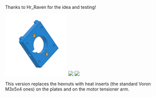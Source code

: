 Thanks to Hr_Raven for the idea and testing!

<img src="Images/BeltDriven_Ender3_V3.6_Insert.png" width="200"/> <img src="Images/BeltDriven_Ender3_V3.6_Insert1" width="200"/> <img src="Images/BeltDriven_Ender3_V3.6_Insert2" width="200"/>

This version replaces the hexnuts with heat inserts (the standard Voron M3x5x4 ones) on the plates and on the motor tensioner arm.